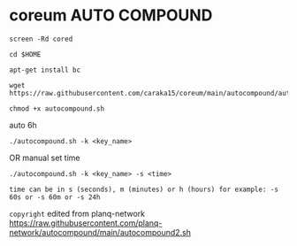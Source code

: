 # coreum AUTO COMPOUND
```console
screen -Rd cored
```

```console
cd $HOME
```
```console
apt-get install bc
```

```console
wget https://raw.githubusercontent.com/caraka15/coreum/main/autocompound/autocompound.sh
```
```console
chmod +x autocompound.sh
```


auto 6h
```console
./autocompound.sh -k <key_name>
```
OR
manual set time
```console
./autocompound.sh -k <key_name> -s <time>
```
`` time can be in s (seconds), m (minutes) or h (hours) for example: -s 60s or -s 60m or -s 24h
``


`copyright`
edited from planq-network https://raw.githubusercontent.com/planq-network/autocompound/main/autocompound2.sh
